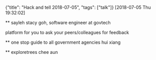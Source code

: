 {"title": "Hack and tell 2018-07-05", "tags": ["talk"]}
[2018-07-05 Thu 19:32:02]

** sayleh
stacy goh, software engineer at govtech

platform for you to ask your peers/colleagues for feedback

** one stop guide to all government agencies
hui xiang

** exploretrees
chee aun

